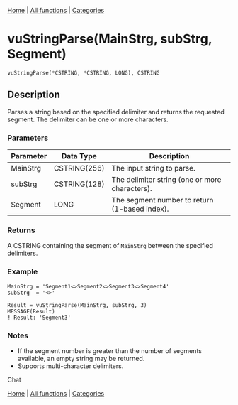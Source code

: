 [Home](../index.md) | [All functions](../all-functions.md) | [Categories](../categories/index.md)

# vuStringParse(MainStrg, subStrg, Segment)

```Prototype
vuStringParse(*CSTRING, *CSTRING, LONG), CSTRING
```


## Description
Parses a string based on the specified delimiter and returns the requested segment. The delimiter can be one or more characters.

### Parameters

| Parameter | Data Type    | Description                                                                 |
|-----------|--------------|-----------------------------------------------------------------------------|
| MainStrg  | CSTRING(256) | The input string to parse.                                                  |
| subStrg   | CSTRING(128) | The delimiter string (one or more characters).                              |
| Segment   | LONG         | The segment number to return (1-based index).                               |

### Returns
A CSTRING containing the segment of `MainStrg` between the specified delimiters.

### Example

```Clarion
MainStrg = 'Segment1<>Segment2<>Segment3<>Segment4'
subStrg  = '<>'

Result = vuStringParse(MainStrg, subStrg, 3)
MESSAGE(Result)
! Result: 'Segment3'
```

### Notes
- If the segment number is greater than the number of segments available, an empty string may be returned.  
- Supports multi-character delimiters.  


Chat

[Home](../index.md) | [All functions](../all-functions.md) | [Categories](../categories/index.md)
